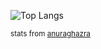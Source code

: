 ![Top Langs](https://github-readme-stats.vercel.app/api/top-langs/?username=keks137&theme=dark&langs_count=20)






<small>stats from [anuraghazra](https://github.com/anuraghazra/github-readme-stats)</small>

